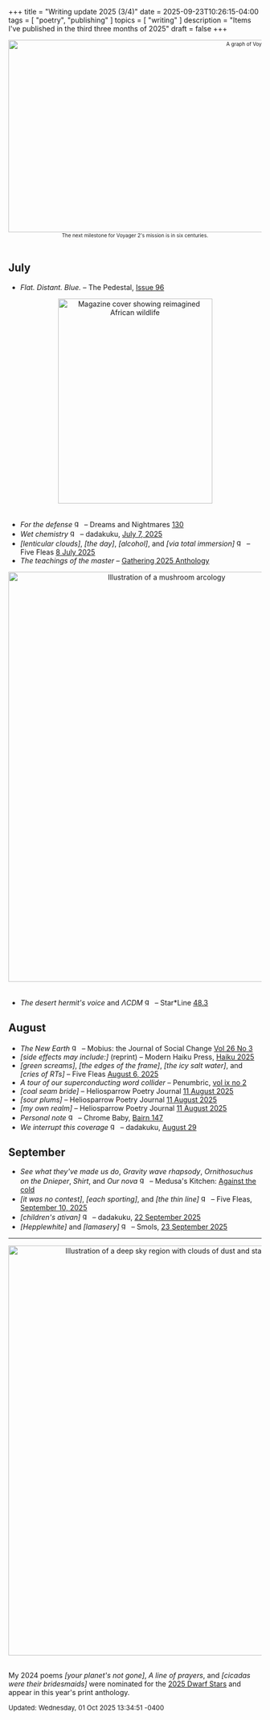 +++
title = "Writing update 2025 (3/4)"
date = 2025-09-23T10:26:15-04:00
tags = [
    "poetry",
    "publishing"
]
topics = [
    "writing"
]
description = "Items I've published in the third three months of 2025"
draft = false
+++

<div align="center" style="font-size:x-small"><img src="https://milkfish08.s3.us-east-1.amazonaws.com/photo/blog/abovethefold/voyager-2-past-and-future-mission-english-76b920.jpg" alt="A graph of Voyager 2 speed vs. time" width="1024" height="383" title="Voyager 2 mission plotted out to deep time" /><br />The next milestone for Voyager 2's mission is in six centuries.</div><br clear="all" />

<div>

## July

* *Flat. Distant. Blue.* – The Pedestal, [Issue 96](https://thepedestalmagazine.com/richard-magahiz-flat-distant-blue/)
<div align="center"><img src="https://milkfish08.s3.us-east-1.amazonaws.com/photo/blog/_20250706_053524.JPG" title="Dreams and Nightmares 130 cover" alt="Magazine cover showing reimagined African wildlife" width="307" height="408" /></div><br clear="all" />

* *For the defense* <img src="https://milkfish08.s3.amazonaws.com/photo/blog/award_star_gold_1.png" width=16 height=16 title="gold star" /> – Dreams and Nightmares [130](https://dreamsandnightmaresmagazine.blogspot.com/2025/06/062025b.html)
* *Wet chemistry*  <img src="https://milkfish08.s3.amazonaws.com/photo/blog/award_star_gold_1.png" width=16 height=16 title="gold star" /> – dadakuku, [July 7, 2025](https://dadakuku.com/2025/07/07/wet-chemistry/)
* *[lenticular clouds]*, *[the day]*, *[alcohol]*, and *[via total immersion]* <img src="https://milkfish08.s3.amazonaws.com/photo/blog/award_star_gold_1.png" width=16 height=16 title="gold star" /> – Five Fleas [8 July 2025](https://fivefleas.blogspot.com/2025/07/afternoon-of-july-8-2025.html)
* *The teachings of the master* – [Gathering 2025 Anthology](https://www.localgemspoetrypress.com/gathering-by-poets-anonymous-preorders.html)

<div align="center"><img src="https://milkfish08.s3.us-east-1.amazonaws.com/photo/blog/IMG_20250726_170938_763.jpg" title="Star*Line issue 48.3 cover" alt="Illustration of a mushroom arcology" width=614 height=816 /></div><br clear="all" />

* *The desert hermit's voice* and *&#923;CDM* <img src="https://milkfish08.s3.amazonaws.com/photo/blog/award_star_gold_1.png" width=16 height=16 title="gold star" />
– Star*Line [48.3](https://sfpoetry.org/wp/starline/starline-48-3-summer-2025/)


## August

* *The New Earth* <img src="https://milkfish08.s3.amazonaws.com/photo/blog/award_star_gold_1.png" width=16 height=16 title="gold star" /> – Mobius: the Journal of Social Change [Vol 26 No 3](https://mobiusmagazine.com/poetry/newearth.html)
* *[side effects may include:]* (reprint) –  Modern Haiku Press, [Haiku 2025](https://www.modernhaiku.org/mhbooks/Haiku2025.html)
* *[green screams]*, *[the edges of the frame]*, *[the icy salt water]*, and *[cries of RTs]* – Five Fleas [August 6, 2025](https://fivefleas.blogspot.com/2025/08/afternoon-of-august-6-2025.html)
* *A tour of our superconducting word collider* – Penumbric, [vol ix no 2](https://www.penumbric.com/currentissue/magahizTour.html)
* *[coal seam bride]* – Heliosparrow Poetry Journal [11 August 2025](https://heliosparrow.com/2025/08/16-21/)
* *[sour plums]* – Heliosparrow Poetry Journal [11 August 2025](https://heliosparrow.com/2025/08/17-21/)
* *[my own realm]* – Heliosparrow Poetry Journal [11 August 2025](https://heliosparrow.com/2025/08/18-20/)
* *Personal note*  <img src="https://milkfish08.s3.amazonaws.com/photo/blog/award_star_gold_1.png" width=16 height=16 title="gold star" /> – Chrome Baby, [Bairn 147](https://robindunn.com/bairn147.html)
* *We interrupt this coverage*  <img src="https://milkfish08.s3.amazonaws.com/photo/blog/award_star_gold_1.png" width=16 height=16 title="gold star" /> – dadakuku, [August 29](https://dadakuku.com/2025/08/29/we-interrupt-this-coverage/)

## September

* *See what they've made us do*, *Gravity wave rhapsody*, *Ornithosuchus on the Dnieper*, *Shirt*, and *Our nova* <img src="https://milkfish08.s3.amazonaws.com/photo/blog/award_star_gold_1.png" width=16 height=16 title="gold star" /> – Medusa's Kitchen: [Against the cold](https://medusaskitchen.blogspot.com/2025/09/against-cold.html)
* *[it was no contest]*, *[each sporting]*, and *[the thin line]* <img src="https://milkfish08.s3.amazonaws.com/photo/blog/award_star_gold_1.png" width=16 height=16 title="gold star" /> – Five Fleas, [September 10, 2025](https://fivefleas.blogspot.com/2025/09/afternoon-of-september-10-2025.html)
* *[children's ativan]*  <img src="https://milkfish08.s3.amazonaws.com/photo/blog/award_star_gold_1.png" width=16 height=16 title="gold star" /> – dadakuku, [22 September 2025](https://dadakuku.com/2025/09/22/get-with-the-program/)
* *[Hepplewhite]* and *[lamasery]* <img src="https://milkfish08.s3.amazonaws.com/photo/blog/award_star_gold_1.png" width=16 height=16 title="gold star" /> – Smols, [23 September 2025](https://smolspoetryjournal.blogspot.com/2025/09/hepplewhite-inlay-element-126-richard.html)

<hr />

<div align="center"><img src="https://milkfish08.s3.us-east-1.amazonaws.com/photo/blog/IMG_20250726_170947_553.jpg" title="Dwarf Stars 2025 Anthology" alt="Illustration of a deep sky region with clouds of dust and stars" width=614 height=816 /></div><br clear="all" />

My 2024 poems *[your planet's not gone]*, *A line of prayers*, and *[cicadas were their bridesmaids]* were nominated for the [2025 Dwarf Stars](https://sfpoetry.org/wp/dwarf-stars/) and appear in this year's print anthology.
</div>
<div style="font-size:small">Updated: Wednesday, 01 Oct 2025 13:34:51 -0400</div>

